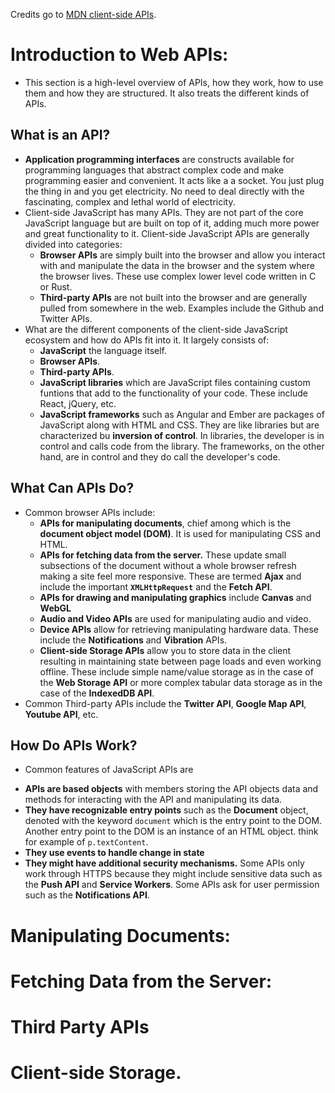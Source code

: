 Credits go to [MDN client-side APIs](https://developer.mozilla.org/en-US/docs/Learn/JavaScript/Client-side_web_APIs).

# Introduction to Web APIs:
- This section is a high-level overview of APIs, how they work, how to use them and how they are structured. It also treats the different kinds of APIs.

## What is an API?
- **Application programming interfaces** are constructs available for programming languages that abstract complex code and make programming easier and convenient. It acts like a a socket. You just plug the thing in and you get electricity. No need to deal directly with the fascinating, complex and lethal world of electricity.
- Client-side JavaScript has many APIs. They are not part of the core JavaScript language but are built on top of it, adding much more power and great functionality to it. Client-side JavaScript APIs are generally divided into categories:
	+ **Browser APIs** are simply built into the browser and allow you interact with and manipulate the data in the browser and the system where the browser lives. These use complex lower level code written in C or Rust.
	+ **Third-party APIs** are not built into the browser and are generally pulled from somewhere in the web. Examples include the Github and Twitter APIs.
- What are the different components of the client-side JavaScript ecosystem and how do APIs fit into it. It largely consists of:
	+ **JavaScript** the language itself.
	+ **Browser APIs**.
	+ **Third-party APIs**.
	+ **JavaScript libraries** which are JavaScript files containing custom funtions that add to the functionality of your code. These include React, jQuery, etc.
	+ **JavaScript frameworks** such as Angular and Ember are packages of JavaScript along with HTML and CSS. They are like libraries but are characterized bu **inversion of control**. In libraries, the developer is in control and calls code from the library. The frameworks, on the other hand, are in control and they do call the developer's code.

## What Can APIs Do?
- Common browser APIs include:
	+ **APIs for manipulating documents**, chief among which is the **document object model (DOM)**. It is used for manipulating CSS and HTML.
	+ **APIs for fetching data from the server.** These update small subsections of the document without a whole browser refresh making a site feel more responsive. These are termed **Ajax** and include the important **`XMLHttpRequest`** and the **Fetch API**.
	+ **APIs for drawing  and manipulating graphics** include **Canvas** and **WebGL**
	+ **Audio and Video APIs** are used for manipulating audio and video.
	+ **Device APIs** allow for retrieving manipulating hardware data. These include the **Notifications** and **Vibration** APIs.
	+ **Client-side Storage APIs** allow you to store data in the client resulting in maintaining state between page loads and even working offline. These include simple name/value storage as in the case of the **Web Storage API** or more complex tabular data storage as in the case of the **IndexedDB API**.
- Common Third-party APIs include the **Twitter API**, **Google Map API**, **Youtube API**, etc.

## How Do APIs Work?
- Common features of JavaScript APIs are
+ **APIs are based objects** with members storing the API objects data and methods for interacting with the API and manipulating its data.
+ **They have recognizable entry points** such as the **Document** object, denoted with the keyword `document` which is the entry point to the DOM. Another entry point to the DOM is an instance of an HTML object. think for example of `p.textContent`.
+ **They use events to handle change in state**
+ **They might have additional security mechanisms.** Some APIs only work through HTTPS because they might include sensitive data such as the **Push API** and **Service Workers**. Some APIs ask for user permission such as the **Notifications API**.

# Manipulating Documents:

# Fetching Data from the Server:
# Third Party APIs
# Client-side Storage.
